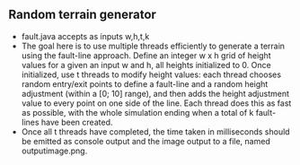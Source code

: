 ##  Random terrain generator
- fault.java accepts as inputs w,h,t,k
- The goal here is to use multiple threads efficiently to generate a terrain using the fault-line approach.
Define an integer w x h grid of height values for a given an input w and h, all heights initialized to 0.
Once initialized, use t threads to modify height values: each thread chooses random entry/exit points
to define a fault-line and a random height adjustment (within a [0; 10] range), and then adds the height
adjustment value to every point on one side of the line. Each thread does this as fast as possible, with the
whole simulation ending when a total of k fault-lines have been created.
- Once all t threads have completed, the time taken in milliseconds should be emitted as console output and the image output to a file, named
outputimage.png.